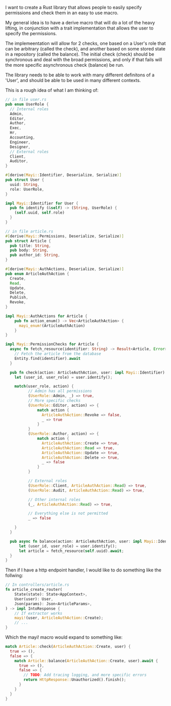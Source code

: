 I want to create a Rust library that allows people to easily specify permissions and check them in an easy to use macro.

My general idea is to have a derive macro that will do a lot of the heavy lifting, in conjunction with a trait implementation that allows the user to specify the permissions.

The implemeentation will allow for 2 checks, one based on a User's role that can be arbitrary (called the check), and another based on some stored state in a repository (called the balance). The initial check (check) should be synchronous and deal with the broad permissions, and only if that fails will the more specific asynchronous check (balance) be run.

The library needs to be able to work with many different definitons of a 'User', and should be able to be used in many different contexts.

This is a rough idea of what I am thinking of:
```rust
// in file user.rs
pub enum UserRole {
  // Internal roles
  Admin,
  Editor,
  Author,
  Exec,
  Hr,
  Accounting,
  Engineer,
  Designer,
  // External roles
  Client,
  Auditor,
}

#[derive(Mayi::Identifier, Deserialize, Serialize)]
pub struct User {
  uuid: String,
  role: UserRole,
}

impl Mayi::Identifier for User {
  pub fn identify (&self) -> (String, UserRole) {
    (self.uuid, self.role)
  }
}
```

```rust
// in file article.rs
#[derive(Mayi::Permissions, Deserialize, Serialize)]
pub struct Article {
  pub title: String,
  pub body: String,
  pub author_id: String,
}

#[derive(Mayi::AuthActions, Deserialize, Serialize)]
pub enum ArticleAuthAction {
  Create,
  Read,
  Update,
  Delete,
  Publish,
  Revoke,
}

impl Mayi::AuthActions for Article {
    pub fn action_enum() -> Vec<ArticleAuthAction> {
      mayi_enum!(ArticleAuthAction)
    }
}

impl Mayi::PermissionChecks for Article {
  async fn fetch_resource(identifier: String) -> Result<Article, Error> {
    // Fetch the article from the database
    Entity.find(identifier).await
  }

  pub fn check(action: ArticleAuthAction, user: impl Mayi::Identifier) -> bool {
    let (user_id, user_role) = user.identify();

    match(user_role, action) {
          // Admin has all permissions
          (UserRole::Admin, _) => true,
          // More specific checks
          (UserRole::Editor, action) => {
              match action {
                ArticleAuthAction::Revoke => false,
                _ => true
              }
          }
          (UserRole::Author, action) => {
              match action {
                ArticleAuthAction::Create => true,
                ArticleAuthAction::Read => true,
                ArticleAuthAction::Update => true,
                ArticleAuthAction::Delete => true,
                _ => false
              }
          }

          // External roles
          (UserRole::Client, ArticleAuthAction::Read) => true,
          (UserRole::Audit, ArticleAuthAction::Read) => true,

          // Other internal roles
          (_, ArticleAuthAction::Read) => true,

          // Everything else is not permitted
          _ => false

    }
  }

  pub async fn balance(action: ArticleAuthAction, user: impl Mayi::Identifier) -> bool {
      let (user_id, user_role) = user.identify();
      let article = fetch_resource(self.uuid).await;
  }
}
```

Then if I have a http endpoint handler, I would like to do something like the follwing:
```rust
// In controllers/article.rs
fn article_create_router(
    State(state): State<AppContext>,
    User(user): User,
    Json(params): Json<ArticleParams>,
) -> impl IntoResponse {
    // If extractor works
    mayi!(user, ArticleAuthAction::Create);
    // ...
}
```

Which the mayi! macro would expand to something like:
```rust
match Article::check(ArticleAuthAction::Create, user) {
  true => (),
  false => {
    match Article::balance(ArticleAuthAction::Create, user).await {
      true => (),
      false => {
        // TODO: Add tracing logging, and more specific errors
        return HttpResponse::Unauthorized().finish();
      }
    }
  }
}
```

